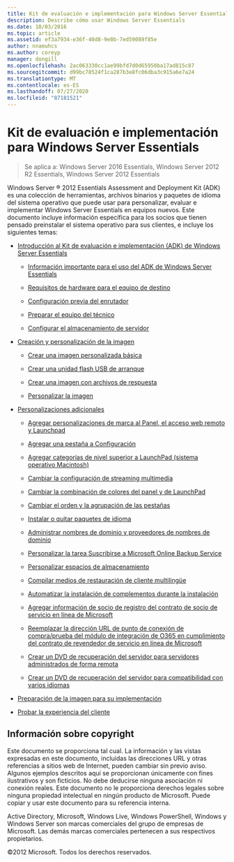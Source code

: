 ```yaml
---
title: Kit de evaluación e implementación para Windows Server Essentials
description: Describe cómo usar Windows Server Essentials
ms.date: 10/03/2016
ms.topic: article
ms.assetid: ef3a7934-e36f-40d8-9e0b-7ed59089f85e
author: nnamuhcs
ms.author: coreyp
manager: dongill
ms.openlocfilehash: 2ac063330cc1ae99bfd7d0d65950ba17ad815c87
ms.sourcegitcommit: d99bc78524f1ca287b3e8fc06dba3c915a6e7a24
ms.translationtype: MT
ms.contentlocale: es-ES
ms.lasthandoff: 07/27/2020
ms.locfileid: "87181521"
---
```

# <a name="assessment-and-deployment-kit-for-windows-server-essentials"></a>Kit de evaluación e implementación para Windows Server Essentials

>Se aplica a: Windows Server 2016 Essentials, Windows Server 2012 R2 Essentials, Windows Server 2012 Essentials

Windows Server &reg; 2012 Essentials Assessment and Deployment Kit (ADK) es una colección de herramientas, archivos binarios y paquetes de idioma del sistema operativo que puede usar para personalizar, evaluar e implementar Windows Server Essentials en equipos nuevos. Este documento incluye información específica para los socios que tienen pensado preinstalar el sistema operativo para sus clientes, e incluye los siguientes temas:


-   [Introducción al Kit de evaluación e implementación (ADK) de Windows Server Essentials](Getting-Started-with-the-Windows-Server-Essentials-ADK.md)

    -   [Información importante para el uso del ADK de Windows Server Essentials](Important-Information-for-Using-the-Windows-Server-Essentials-ADK.md)

    -   [Requisitos de hardware para el equipo de destino](Hardware-Requirements-for-the-Target-Computer.md)

    -   [Configuración previa del enrutador](Preconfiguring-a-Router.md)

    -   [Preparar el equipo del técnico](Prepare-the-Technician-Computer.md)

    -   [Configurar el almacenamiento de servidor](Configure-Server-Storage.md)

-   [Creación y personalización de la imagen](Creating-and-Customizing-the-Image.md)

    -   [Crear una imagen personalizada básica](Create-a-Simple-Customized-Image.md)

    -   [Crear una unidad flash USB de arranque](Create-a-Bootable-USB-Flash-Drive.md)

    -   [Crear una imagen con archivos de respuesta](Create-an-Image-By-Using-Answer-Files.md)

    -   [Personalizar la imagen](Customize-the-Image.md)

-   [Personalizaciones adicionales](Additional-Customizations.md)

    -   [Agregar personalizaciones de marca al Panel, el acceso web remoto y Launchpad](Add-Branding-to-the-Dashboard--Remote-Web-Access--and-Launchpad.md)

    -   [Agregar una pestaña a Configuración](Add-a-Tab-to-Settings.md)

    -   [Agregar categorías de nivel superior a LaunchPad (sistema operativo Macintosh)](Add-Top-Level-Categories-to-the-Launchpad--Macintosh-Operating-System-.md)

    -   [Cambiar la configuración de streaming multimedia](Change-Media-Streaming-Settings.md)

    -   [Cambiar la combinación de colores del panel y de LaunchPad](Change-the-Color-Scheme-of-the-Dashboard-and-Launchpad.md)

    -   [Cambiar el orden y la agrupación de las pestañas](Change-the-Order-and-Grouping-of-Tabs.md)

    -   [Instalar o quitar paquetes de idioma](Install-or-Remove-Language-Packs.md)

    -   [Administrar nombres de dominio y proveedores de nombres de dominio](Manage-Domain-Names-and-Domain-Name-Providers.md)

    -   [Personalizar la tarea Suscribirse a Microsoft Online Backup Service](Customize-Sign-Up-for-Microsoft-Online-Backup-Service-task.md)

    -   [Personalizar espacios de almacenamiento](Customize-Storage-Spaces.md)

    -   [Compilar medios de restauración de cliente multilingüe](Build-Multi-Language-Client-Restore-Media.md)

    -   [Automatizar la instalación de complementos durante la instalación](Automate-Installation-of-Add-Ins-During-Setup.md)

    -   [Agregar información de socio de registro del contrato de socio de servicio en línea de Microsoft](Add-Microsoft-Online-Service-Partner-Agreement-Partner-of-Record-Information.md)

    -   [Reemplazar la dirección URL de punto de conexión de compra/prueba del módulo de integración de O365 en cumplimiento del contrato de revendedor de servicio en línea de Microsoft](Replace-O365-Integration-Module-Buy-Try-Endpoint-URL-in-Support-of-Microsoft-Online-Service-Reseller-Agreement.md)

    -   [Crear un DVD de recuperación del servidor para servidores administrados de forma remota](Create-a-Server-Recovery-DVD-for-Remotely-Administered-Servers.md)

    -   [Crear un DVD de recuperación del servidor para compatibilidad con varios idiomas](Create-a-Server-Recovery-DVD-for-Multi-Language-Support.md)

-   [Preparación de la imagen para su implementación](Preparing-the-Image-for-Deployment.md)

-   [Probar la experiencia del cliente](Testing-the-Customer-Experience.md)


## <a name="copyright-information"></a>Información sobre copyright
 Este documento se proporciona tal cual. La información y las vistas expresadas en este documento, incluidas las direcciones URL y otras referencias a sitios web de Internet, pueden cambiar sin previo aviso. Algunos ejemplos descritos aquí se proporcionan únicamente con fines ilustrativos y son ficticios. No debe deducirse ninguna asociación ni conexión reales. Este documento no le proporciona derechos legales sobre ninguna propiedad intelectual en ningún producto de Microsoft. Puede copiar y usar este documento para su referencia interna.

 Active Directory, Microsoft, Windows Live, Windows PowerShell, Windows y Windows Server son marcas comerciales del grupo de empresas de Microsoft. Las demás marcas comerciales pertenecen a sus respectivos propietarios.

 &copy;2012 Microsoft. Todos los derechos reservados.
